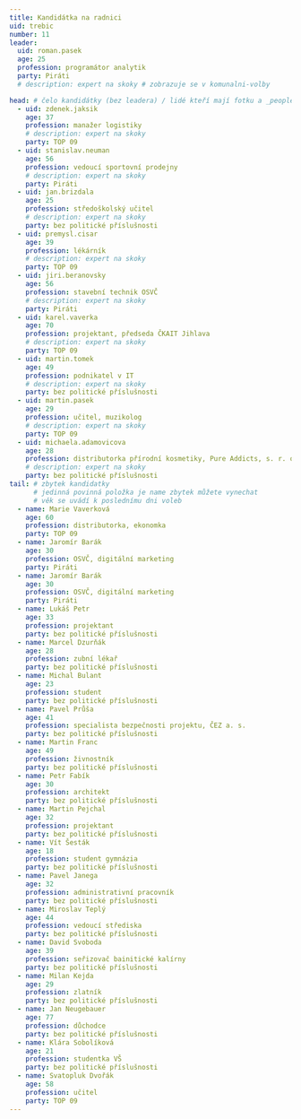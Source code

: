 ```yaml
---
title: Kandidátka na radnici
uid: trebic
number: 11 
leader:
  uid: roman.pasek
  age: 25
  profession: programátor analytik
  party: Piráti
  # description: expert na skoky # zobrazuje se v komunalni-volby

head: # čelo kandidátky (bez leadera) / lidé kteří mají fotku a _people/jmeno.md
  - uid: zdenek.jaksik
    age: 37
    profession: manažer logistiky
    # description: expert na skoky
    party: TOP 09
  - uid: stanislav.neuman
    age: 56
    profession: vedoucí sportovní prodejny
    # description: expert na skoky
    party: Piráti
  - uid: jan.brizdala
    age: 25
    profession: středoškolský učitel
    # description: expert na skoky
    party: bez politické příslušnosti
  - uid: premysl.cisar
    age: 39
    profession: lékárník
    # description: expert na skoky
    party: TOP 09
  - uid: jiri.beranovsky
    age: 56
    profession: stavební technik OSVČ
    # description: expert na skoky
    party: Piráti
  - uid: karel.vaverka
    age: 70
    profession: projektant, předseda ČKAIT Jihlava
    # description: expert na skoky
    party: TOP 09
  - uid: martin.tomek
    age: 49
    profession: podnikatel v IT
    # description: expert na skoky
    party: bez politické příslušnosti
  - uid: martin.pasek
    age: 29
    profession: učitel, muzikolog
    # description: expert na skoky
    party: TOP 09
  - uid: michaela.adamovicova
    age: 28
    profession: distributorka přírodní kosmetiky, Pure Addicts, s. r. o.
    # description: expert na skoky
    party: bez politické příslušnosti
tail: # zbytek kandidatky
      # jedinná povinná položka je name zbytek můžete vynechat
      # věk se uvádí k poslednímu dni voleb
  - name: Marie Vaverková
    age: 60
    profession: distributorka, ekonomka
    party: TOP 09
  - name: Jaromír Barák
    age: 30
    profession: OSVČ, digitální marketing
    party: Piráti
  - name: Jaromír Barák
    age: 30
    profession: OSVČ, digitální marketing
    party: Piráti
  - name: Lukáš Petr
    age: 33
    profession: projektant
    party: bez politické příslušnosti
  - name: Marcel Dzurňák
    age: 28
    profession: zubní lékař
    party: bez politické příslušnosti
  - name: Michal Bulant
    age: 23
    profession: student
    party: bez politické příslušnosti
  - name: Pavel Průša
    age: 41
    profession: specialista bezpečnosti projektu, ČEZ a. s.
    party: bez politické příslušnosti 
  - name: Martin Franc
    age: 49
    profession: živnostník
    party: bez politické příslušnosti
  - name: Petr Fabík
    age: 30
    profession: architekt
    party: bez politické příslušnosti
  - name: Martin Pejchal
    age: 32
    profession: projektant
    party: bez politické příslušnosti 
  - name: Vít Šesták
    age: 18
    profession: student gymnázia
    party: bez politické příslušnosti
  - name: Pavel Janega
    age: 32
    profession: administrativní pracovník
    party: bez politické příslušnosti
  - name: Miroslav Teplý
    age: 44
    profession: vedoucí střediska
    party: bez politické příslušnosti
  - name: David Svoboda
    age: 39
    profession: seřizovač bainitické kalírny
    party: bez politické příslušnosti
  - name: Milan Kejda
    age: 29
    profession: zlatník
    party: bez politické příslušnosti
  - name: Jan Neugebauer
    age: 77
    profession: důchodce
    party: bez politické příslušnosti
  - name: Klára Sobolíková
    age: 21
    profession: studentka VŠ
    party: bez politické příslušnosti
  - name: Svatopluk Dvořák
    age: 58
    profession: učitel
    party: TOP 09
---
```

